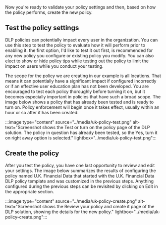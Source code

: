 Now you're ready to validate your policy settings and then, based on how the policy performs, create the new policy.

## Test the policy settings

DLP policies can potentially impact every user in the organization. You can use this step to test the policy to evaluate how it will perform prior to enabling it. the first option, I'd like to test it out first, is recommended for any new policy you configure or existing policy you modify. You can also elect to show or hide policy tips while testing out the policy to limit the impact on users while you conduct your testing.

The scope for the policy we are creating in our example is all locations. That means it can potentially have a significant impact if configured incorrectly or if an effective user education plan has not been developed. You are encouraged to test each policy thoroughly before turning it on, but it becomes especially important in policies that have such a broad scope. The image below shows a policy that has already been tested and is ready to turn on. Policy enforcement will begin once it takes effect, usually within an hour or so after it has been created.

:::image type="content" source="../media/uk-policy-test.png" alt-text="Screenshot shows the Test or turn on the policy page of the DLP solution. The policy in question has already been tested, so the Yes, turn it on right away option is selected." lightbox="../media/uk-policy-test.png":::

## Create the policy

After you test the policy, you have one last opportunity to review and edit your settings. The image below summarizes the results of configuring the policy named U.K. Financial Data that started with the U.K. Financial Data DLP policy template and was customized in the previous steps. Anything configured during the previous steps can be revisited by clicking on Edit in the appropriate section.

:::image type="content" source="../media/uk-policy-create.png" alt-text="Screenshot shows the Review your policy and create it page of the DLP solution, showing the details for the new policy." lightbox="../media/uk-policy-create.png":::
